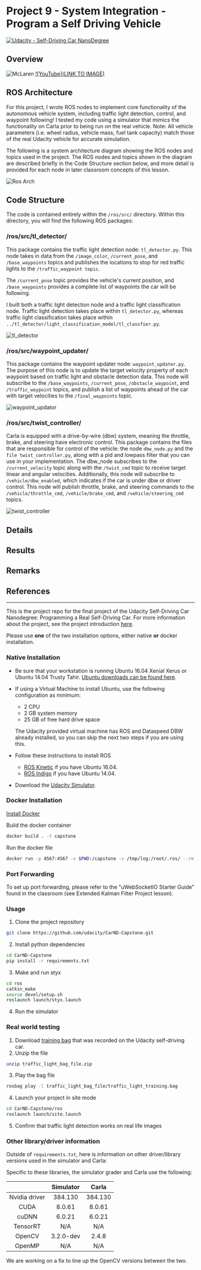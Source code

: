 # Project 9 - System Integration - Program a Self Driving Vehicle

[![Udacity - Self-Driving Car NanoDegree](https://s3.amazonaws.com/udacity-sdc/github/shield-carnd.svg)](http://www.udacity.com/drive)


Overview
---
    
![McLaren](https://github.com/silverwhere/Self-Driving-Car-Nanodegree---Udacity/blob/main/Project%207%20-%20Highway%20Driving%20Path%20Planning/img/mclaren.jpg)
[![YouTube](LINK TO IMAGE)](LINK)  

ROS Architecture
---  
For this project, I wrote ROS nodes to implement core functionality of the autonomous vehicle system, including traffic light detection, control, and waypoint following! I tested my code using a simulator that mimics the functionality on Carla prior to being run on the real vehicle.  Note: All vehicle parameters (i.e. wheel radius, vehicle mass, fuel tank capacity) match those of the real Udacity vehicle for accurate simulation.

The following is a system architecture diagram showing the ROS nodes and topics used in the project.  The ROS nodes and topics shown in the diagram are described briefly in the Code Structure section below, and more detail is provided for each node in later classroom concepts of this lesson.  

![Ros Arch](https://github.com/silverwhere/Self-Driving-Car-Nanodegree---Udacity/blob/main/Project%209%20-%20Program%20a%20Self%20Driving%20Vehicle%20-%20CAPSTONE%20-%20System%20Integration/imgs/ros_architecture.png)  




Code Structure
---

The code is contained entirely within the `/ros/src/` directory. Within this directory, you will find the following ROS packages:

### /ros/src/tl_detector/  

This package contains the traffic light detection node: `tl_detector.py`. This node takes in data from the `/image_color`, `/current_pose`, and `/base_waypoints` topics and publishes the locations to stop for red traffic lights to the `/traffic_waypoint topic`.  

The `/current_pose` topic provides the vehicle's current position, and `/base_waypoints` provides a complete list of waypoints the car will be following.  

I built both a traffic light detection node and a traffic light classification node. Traffic light detection takes place within `tl_detector.py`, whereas traffic light classification takes place within `../tl_detector/light_classification_model/tl_classfier.py`.  

![tl_detector](https://github.com/silverwhere/Self-Driving-Car-Nanodegree---Udacity/blob/main/Project%209%20-%20Program%20a%20Self%20Driving%20Vehicle%20-%20CAPSTONE%20-%20System%20Integration/imgs/tl-detector-ros-graph.png)  

### /ros/src/waypoint_updater/  

This package contains the waypoint updater node: `waypoint_updater.py`. The purpose of this node is to update the target velocity property of each waypoint based on traffic light and obstacle detection data. This node will subscribe to the `/base_waypoints`, `/current_pose`, `/obstacle_waypoint`, and `/traffic_waypoint` topics, and publish a list of waypoints ahead of the car with target velocities to the `/final_waypoints` topic.  

![waypoint_updator](https://github.com/silverwhere/Self-Driving-Car-Nanodegree---Udacity/blob/main/Project%209%20-%20Program%20a%20Self%20Driving%20Vehicle%20-%20CAPSTONE%20-%20System%20Integration/imgs/waypoint-updater-ros-graph.png)   

### /ros/src/twist_controller/  
Carla is equipped with a drive-by-wire (dbw) system, meaning the throttle, brake, and steering have electronic control. This package contains the files that are responsible for control of the vehicle: the node `dbw_node.py` and the `file twist_controller.py`, along with a pid and lowpass filter that you can use in your implementation. The dbw_node subscribes to the `/current_velocity` topic along with the `/twist_cmd` topic to receive target linear and angular velocities. Additionally, this node will subscribe to `/vehicle/dbw_enabled`, which indicates if the car is under dbw or driver control. This node will publish throttle, brake, and steering commands to the `/vehicle/throttle_cmd`, `/vehicle/brake_cmd`, and `/vehicle/steering_cmd` topics.  

![twist_controller](https://github.com/silverwhere/Self-Driving-Car-Nanodegree---Udacity/blob/main/Project%209%20-%20Program%20a%20Self%20Driving%20Vehicle%20-%20CAPSTONE%20-%20System%20Integration/imgs/dbw-node-ros-graph.png)  

Details
---  



Results
---



Remarks
--- 




References
--- 



---



This is the project repo for the final project of the Udacity Self-Driving Car Nanodegree: Programming a Real Self-Driving Car. For more information about the project, see the project introduction [here](https://classroom.udacity.com/nanodegrees/nd013/parts/6047fe34-d93c-4f50-8336-b70ef10cb4b2/modules/e1a23b06-329a-4684-a717-ad476f0d8dff/lessons/462c933d-9f24-42d3-8bdc-a08a5fc866e4/concepts/5ab4b122-83e6-436d-850f-9f4d26627fd9).

Please use **one** of the two installation options, either native **or** docker installation.

### Native Installation

* Be sure that your workstation is running Ubuntu 16.04 Xenial Xerus or Ubuntu 14.04 Trusty Tahir. [Ubuntu downloads can be found here](https://www.ubuntu.com/download/desktop).
* If using a Virtual Machine to install Ubuntu, use the following configuration as minimum:
  * 2 CPU
  * 2 GB system memory
  * 25 GB of free hard drive space

  The Udacity provided virtual machine has ROS and Dataspeed DBW already installed, so you can skip the next two steps if you are using this.

* Follow these instructions to install ROS
  * [ROS Kinetic](http://wiki.ros.org/kinetic/Installation/Ubuntu) if you have Ubuntu 16.04.
  * [ROS Indigo](http://wiki.ros.org/indigo/Installation/Ubuntu) if you have Ubuntu 14.04.
* Download the [Udacity Simulator](https://github.com/udacity/CarND-Capstone/releases).

### Docker Installation
[Install Docker](https://docs.docker.com/engine/installation/)

Build the docker container
```bash
docker build . -t capstone
```

Run the docker file
```bash
docker run -p 4567:4567 -v $PWD:/capstone -v /tmp/log:/root/.ros/ --rm -it capstone
```

### Port Forwarding
To set up port forwarding, please refer to the "uWebSocketIO Starter Guide" found in the classroom (see Extended Kalman Filter Project lesson).

### Usage

1. Clone the project repository
```bash
git clone https://github.com/udacity/CarND-Capstone.git
```

2. Install python dependencies
```bash
cd CarND-Capstone
pip install -r requirements.txt
```
3. Make and run styx
```bash
cd ros
catkin_make
source devel/setup.sh
roslaunch launch/styx.launch
```
4. Run the simulator

### Real world testing
1. Download [training bag](https://s3-us-west-1.amazonaws.com/udacity-selfdrivingcar/traffic_light_bag_file.zip) that was recorded on the Udacity self-driving car.
2. Unzip the file
```bash
unzip traffic_light_bag_file.zip
```
3. Play the bag file
```bash
rosbag play -l traffic_light_bag_file/traffic_light_training.bag
```
4. Launch your project in site mode
```bash
cd CarND-Capstone/ros
roslaunch launch/site.launch
```
5. Confirm that traffic light detection works on real life images

### Other library/driver information
Outside of `requirements.txt`, here is information on other driver/library versions used in the simulator and Carla:

Specific to these libraries, the simulator grader and Carla use the following:

|        | Simulator | Carla  |
| :-----------: |:-------------:| :-----:|
| Nvidia driver | 384.130 | 384.130 |
| CUDA | 8.0.61 | 8.0.61 |
| cuDNN | 6.0.21 | 6.0.21 |
| TensorRT | N/A | N/A |
| OpenCV | 3.2.0-dev | 2.4.8 |
| OpenMP | N/A | N/A |

We are working on a fix to line up the OpenCV versions between the two.
